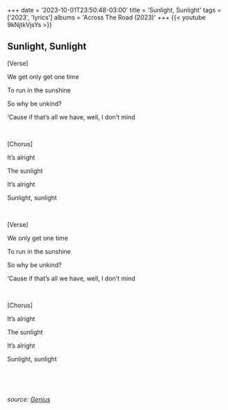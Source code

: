 +++
date = '2023-10-01T23:50:48-03:00'
title = 'Sunlight, Sunlight'
tags = ['2023',  'lyrics']
albums = 'Across The Road (2023)'
+++
{{< youtube 9kNjtkVjsYs >}}

## Sunlight, Sunlight

[Verse]

We get only get one time

To run in the sunshine

So why be unkind?

‘Cause if that’s all we have, well, I don’t mind

&nbsp;

[Chorus]

It’s alright

The sunlight

It’s alright

Sunlight, sunlight

&nbsp;

[Verse]

We only get one time

To run in the sunshine

So why be unkind?

‘Cause if that’s all we have, well, I don’t mind

&nbsp;

[Chorus]

It’s alright

The sunlight

It’s alright

Sunlight, sunlight

&nbsp;

&nbsp;

_source: [Genius](https://genius.com/artists/First-of-october)_

